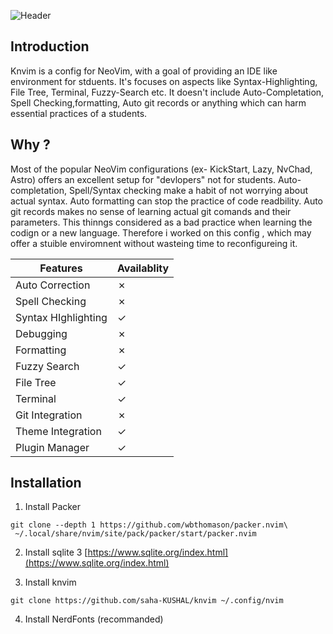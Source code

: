 ![Header](https://github.com/saha-KUSHAL/knvim/assets/99195543/550754f7-18b7-4a16-a4ac-52544af48a3a)

## Introduction
Knvim is  a config for NeoVim, with a goal of providing an IDE like environment for stduents. It's focuses on aspects like Syntax-Highlighting, File Tree, Terminal, Fuzzy-Search etc. It doesn't include Auto-Completation, Spell Checking,formatting, Auto git records or anything which can harm essential practices of a students.

## Why ?
Most of the popular NeoVim configurations (ex- KickStart, Lazy, NvChad, Astro) offers an excellent setup for "devlopers" not for students. Auto-completation, Spell/Syntax checking make a habit of not worrying about actual syntax. Auto formatting can stop the practice of code readbility. Auto git records makes no sense of learning actual git comands and their parameters. This thinngs considered as a bad practice when learning the codign or a new language. Therefore i worked on this config , which may offer a stuible enviromnent without wasteing time to reconfigureing it.

|Features|Availablity|
|--------|-------------|
|Auto Correction|&#10007; |
|Spell Checking| &#10007; |
|Syntax HIghlighting| &#10003;|
|Debugging| &#10007; |
|Formatting| &#10007;|
|Fuzzy Search|  &#10003;|
|File Tree| &#10003; |
|Terminal| &#10003; |
|Git Integration| &#10007;|
|Theme Integration| &#10003;|
|Plugin Manager| &#10003; |

## Installation
1. Install Packer
```
git clone --depth 1 https://github.com/wbthomason/packer.nvim\
 ~/.local/share/nvim/site/pack/packer/start/packer.nvim
```
2. Install sqlite 3
[https://www.sqlite.org/index.html](https://www.sqlite.org/index.html)

3. Install knvim
```
git clone https://github.com/saha-KUSHAL/knvim ~/.config/nvim
```
4. Install NerdFonts (recommanded)

